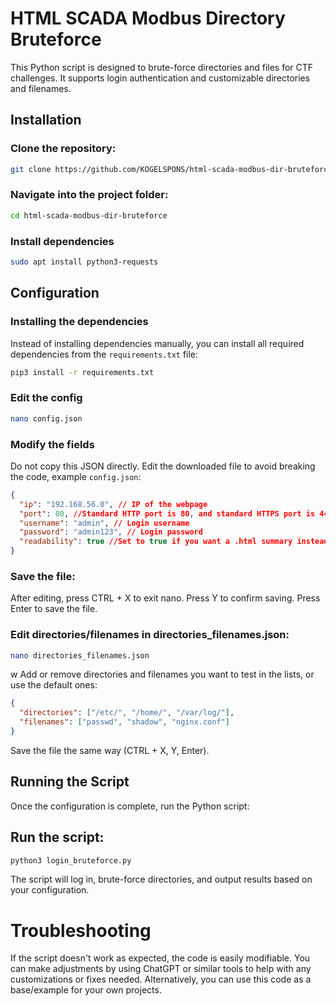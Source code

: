 # HTML SCADA Modbus Directory Bruteforce
This Python script is designed to brute-force directories and files for CTF challenges. It supports login authentication and customizable directories and filenames.

## Installation

### Clone the repository:
```bash
git clone https://github.com/KOGELSPONS/html-scada-modbus-dir-bruteforce
```

### Navigate into the project folder:
```bash
cd html-scada-modbus-dir-bruteforce
```

### Install dependencies
```bash
sudo apt install python3-requests
```

## Configuration

### Installing the dependencies
Instead of installing dependencies manually, you can install all required dependencies from the `requirements.txt` file:
```bash
pip3 install -r requirements.txt
```

### Edit the config
```bash
nano config.json
```

### Modify the fields
Do not copy this JSON directly. Edit the downloaded file to avoid breaking the code, example `config.json`:
```json
{
  "ip": "192.168.56.0", // IP of the webpage
  "port": 80, //Standard HTTP port is 80, and standard HTTPS port is 443, but they can be configured to use different ports
  "username": "admin", // Login username
  "password": "admin123", // Login password
  "readability": true //Set to true if you want a .html summary instead of the full .html output of the found directory
}
```
### Save the file:
After editing, press CTRL + X to exit nano.
Press Y to confirm saving.
Press Enter to save the file.

### Edit directories/filenames in directories_filenames.json:
```bash 
nano directories_filenames.json
```
w
Add or remove directories and filenames you want to test in the lists, or use the default ones:

```json
{
  "directories": ["/etc/", "/home/", "/var/log/"],
  "filenames": ["passwd", "shadow", "nginx.conf"]
}
```
Save the file the same way (CTRL + X, Y, Enter).

## Running the Script
Once the configuration is complete, run the Python script:

## Run the script:
```bash 
python3 login_bruteforce.py
```
The script will log in, brute-force directories, and output results based on your configuration.

# Troubleshooting

If the script doesn't work as expected, the code is easily modifiable. You can make adjustments by using ChatGPT or similar tools to help with any customizations or fixes needed. Alternatively, you can use this code as a base/example for your own projects.

